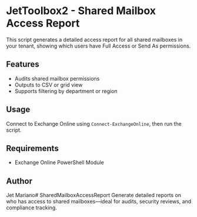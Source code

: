 # JetToolbox2 - Shared Mailbox Access Report

This script generates a detailed access report for all shared mailboxes in your tenant, showing which users have Full Access or Send As permissions.

## Features
- Audits shared mailbox permissions
- Outputs to CSV or grid view
- Supports filtering by department or region

## Usage
Connect to Exchange Online using `Connect-ExchangeOnline`, then run the script.

## Requirements
- Exchange Online PowerShell Module

## Author
Jet Mariano# SharedMailboxAccessReport
Generate detailed reports on who has access to shared mailboxes—ideal for audits, security reviews, and compliance tracking.
